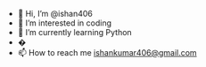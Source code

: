 - 👋 Hi, I’m @ishan406
- 👀 I’m interested in coding
- 🌱 I’m currently learning Python
- �
- 📫 How to reach me ishankumar406@gmail.com

<!---
ishan406/ishan406 is a ✨ special ✨ repository because its `README.md` (this file) appears on your GitHub profile.
You can click the Preview link to take a look at your changes.
--->
